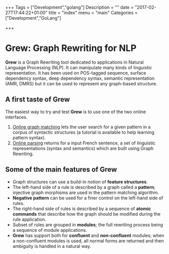 +++
Tags = ["Development","golang"]
Description = ""
date = "2017-02-27T17:44:22+01:00"
title = "index"
menu = "main"
Categories = ["Development","GoLang"]

+++

# Grew: Graph Rewriting for NLP

**Grew** is a Graph Rewriting tool dedicated to applications in Natural Language Processing (NLP). It can manipulate many kinds of linguistic representation. It has been used on POS-tagged sequence, surface dependency syntax, deep dependency syntax, semantic representation (AMR, DMRS) but it can be used to represent any graph-based structure.

## A first taste of Grew
The easiest way to try and test **Grew** is to use one of the two online interfaces.

  1. [Online graph matching](http://grew.loria.fr/demo) lets the user search for a given pattern in a corpus of syntactic structures (a tutorial is available to help learning pattern syntax).
  2. [Online parsing](http://talc2.loria.fr/grew_demo) returns for a input French sentence, a set of linguistic representations (syntax and semantics) which are built using Graph Rewriting.

## Some of the main features of Grew

  * Graph structures can use a build-in notion of **feature structures**.
  * The left-hand side of a rule is described by a graph called a **pattern**; injective graph morphisms are used in the pattern matching algorithm.
  * **Negative pattern** can be used for a finer control on the left-hand side of rules.
  * The right-hand side of rules is described by a sequence of **atomic commands** that describe how the graph should be modified during the rule application.
  * Subset of rules are grouped in **modules**; the full rewriting process being a sequence of module applications.
  * **Grew** has support both for **confluent** and **non-confluent** modules; when a non-confluent modules is used, all normal forms are returned and then ambiguity is handled in a natural way.
